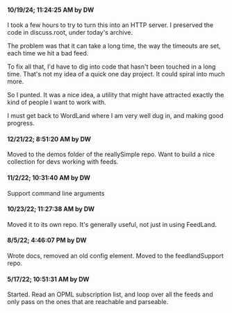 #### 10/19/24; 11:24:25 AM by DW

I took a few hours to try to turn this into an HTTP server. I preserved the code in discuss.root, under today's archive. 

The problem was that it can take a long time, the way the timeouts are set, each time we hit a bad feed.

To fix all that, I'd have to dig into code that hasn't been touched in a long time. That's not my idea of a quick one day project. It could spiral into much more. 

So I punted. It was a nice idea, a utility that might have attracted exactly the kind of people I want to work with. 

I must get back to WordLand where I am very well dug in, and making good progress. 

#### 12/21/22; 8:51:20 AM by DW

Moved to the demos folder of the reallySimple repo. Want to build a nice collection for devs working with feeds.

#### 11/2/22; 10:31:40 AM by DW

Support command line arguments

#### 10/23/22; 11:27:38 AM by DW

Moved it to its own repo. It's generally useful, not just in using FeedLand. 

#### 8/5/22; 4:46:07 PM by DW

Wrote docs, removed an old config element. Moved to the feedlandSupport repo.

#### 5/17/22; 10:51:31 AM by DW

Started. Read an OPML subscription list, and loop over all the feeds and only pass on the ones that are reachable and parseable.

